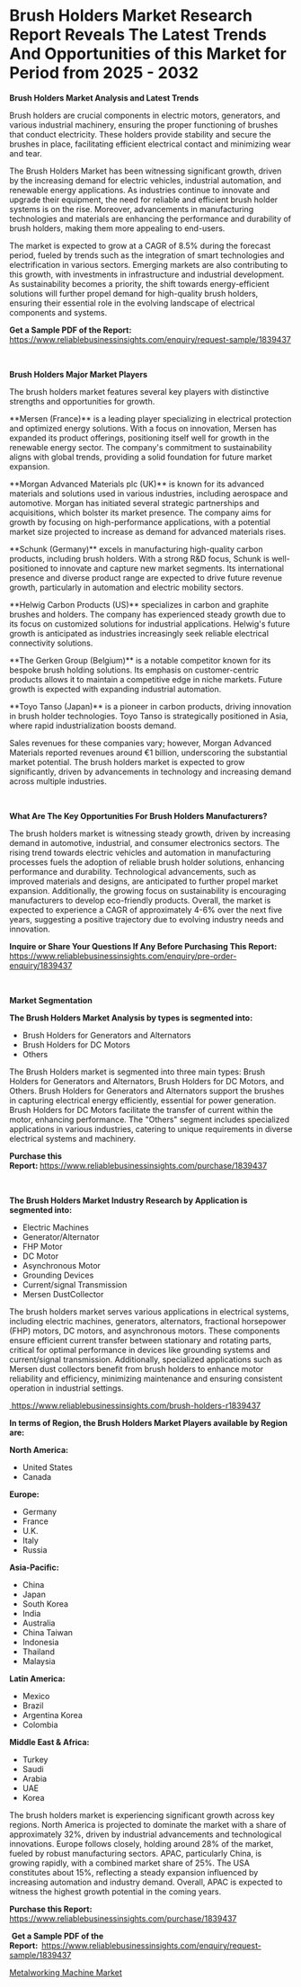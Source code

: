 <p><h1>Brush Holders Market Research Report Reveals The Latest Trends And Opportunities of this Market for Period from 2025 - 2032</h1></p><p><strong>Brush Holders Market Analysis and Latest Trends</strong></p>
<p><p>Brush holders are crucial components in electric motors, generators, and various industrial machinery, ensuring the proper functioning of brushes that conduct electricity. These holders provide stability and secure the brushes in place, facilitating efficient electrical contact and minimizing wear and tear. </p><p>The Brush Holders Market has been witnessing significant growth, driven by the increasing demand for electric vehicles, industrial automation, and renewable energy applications. As industries continue to innovate and upgrade their equipment, the need for reliable and efficient brush holder systems is on the rise. Moreover, advancements in manufacturing technologies and materials are enhancing the performance and durability of brush holders, making them more appealing to end-users.</p><p>The market is expected to grow at a CAGR of 8.5% during the forecast period, fueled by trends such as the integration of smart technologies and electrification in various sectors. Emerging markets are also contributing to this growth, with investments in infrastructure and industrial development. As sustainability becomes a priority, the shift towards energy-efficient solutions will further propel demand for high-quality brush holders, ensuring their essential role in the evolving landscape of electrical components and systems.</p></p>
<p><strong>Get a Sample PDF of the Report:&nbsp;</strong> <a href="https://www.reliablebusinessinsights.com/enquiry/request-sample/1839437?utm_campaign=2214&utm_medium=2&utm_source=Github&utm_content=ia&utm_term=19022025&utm_id=brush-holders">https://www.reliablebusinessinsights.com/enquiry/request-sample/1839437</a></p>
<p>&nbsp;</p>
<p><strong>Brush Holders Major Market Players</strong></p>
<p><p>The brush holders market features several key players with distinctive strengths and opportunities for growth. </p><p>**Mersen (France)** is a leading player specializing in electrical protection and optimized energy solutions. With a focus on innovation, Mersen has expanded its product offerings, positioning itself well for growth in the renewable energy sector. The company's commitment to sustainability aligns with global trends, providing a solid foundation for future market expansion.</p><p>**Morgan Advanced Materials plc (UK)** is known for its advanced materials and solutions used in various industries, including aerospace and automotive. Morgan has initiated several strategic partnerships and acquisitions, which bolster its market presence. The company aims for growth by focusing on high-performance applications, with a potential market size projected to increase as demand for advanced materials rises.</p><p>**Schunk (Germany)** excels in manufacturing high-quality carbon products, including brush holders. With a strong R&D focus, Schunk is well-positioned to innovate and capture new market segments. Its international presence and diverse product range are expected to drive future revenue growth, particularly in automation and electric mobility sectors.</p><p>**Helwig Carbon Products (US)** specializes in carbon and graphite brushes and holders. The company has experienced steady growth due to its focus on customized solutions for industrial applications. Helwig's future growth is anticipated as industries increasingly seek reliable electrical connectivity solutions.</p><p>**The Gerken Group (Belgium)** is a notable competitor known for its bespoke brush holding solutions. Its emphasis on customer-centric products allows it to maintain a competitive edge in niche markets. Future growth is expected with expanding industrial automation.</p><p>**Toyo Tanso (Japan)** is a pioneer in carbon products, driving innovation in brush holder technologies. Toyo Tanso is strategically positioned in Asia, where rapid industrialization boosts demand.</p><p>Sales revenues for these companies vary; however, Morgan Advanced Materials reported revenues around €1 billion, underscoring the substantial market potential. The brush holders market is expected to grow significantly, driven by advancements in technology and increasing demand across multiple industries.</p></p>
<p>&nbsp;</p>
<p><strong>What Are The Key Opportunities For Brush Holders Manufacturers?</strong></p>
<p><p>The brush holders market is witnessing steady growth, driven by increasing demand in automotive, industrial, and consumer electronics sectors. The rising trend towards electric vehicles and automation in manufacturing processes fuels the adoption of reliable brush holder solutions, enhancing performance and durability. Technological advancements, such as improved materials and designs, are anticipated to further propel market expansion. Additionally, the growing focus on sustainability is encouraging manufacturers to develop eco-friendly products. Overall, the market is expected to experience a CAGR of approximately 4-6% over the next five years, suggesting a positive trajectory due to evolving industry needs and innovation.</p></p>
<p><strong>Inquire or Share Your Questions If Any Before Purchasing This Report:</strong> <a href="https://www.reliablebusinessinsights.com/enquiry/pre-order-enquiry/1839437?utm_campaign=2214&utm_medium=2&utm_source=Github&utm_content=ia&utm_term=19022025&utm_id=brush-holders">https://www.reliablebusinessinsights.com/enquiry/pre-order-enquiry/1839437</a></p>
<p>&nbsp;</p>
<p><strong>Market Segmentation</strong></p>
<p><strong>The Brush Holders Market Analysis by types is segmented into:</strong></p>
<p><ul><li>Brush Holders for Generators and Alternators</li><li>Brush Holders for DC Motors</li><li>Others</li></ul></p>
<p><p>The Brush Holders market is segmented into three main types: Brush Holders for Generators and Alternators, Brush Holders for DC Motors, and Others. Brush Holders for Generators and Alternators support the brushes in capturing electrical energy efficiently, essential for power generation. Brush Holders for DC Motors facilitate the transfer of current within the motor, enhancing performance. The "Others" segment includes specialized applications in various industries, catering to unique requirements in diverse electrical systems and machinery.</p></p>
<p><strong>Purchase this Report:&nbsp;</strong><a href="https://www.reliablebusinessinsights.com/purchase/1839437?utm_campaign=2214&utm_medium=2&utm_source=Github&utm_content=ia&utm_term=19022025&utm_id=brush-holders">https://www.reliablebusinessinsights.com/purchase/1839437</a></p>
<p>&nbsp;</p>
<p><strong>The Brush Holders Market Industry Research by Application is segmented into:</strong></p>
<p><ul><li>Electric Machines</li><li>Generator/Alternator</li><li>FHP Motor</li><li>DC Motor</li><li>Asynchronous Motor</li><li>Grounding Devices</li><li>Current/signal Transmission</li><li>Mersen DustCollector</li></ul></p>
<p><p>The brush holders market serves various applications in electrical systems, including electric machines, generators, alternators, fractional horsepower (FHP) motors, DC motors, and asynchronous motors. These components ensure efficient current transfer between stationary and rotating parts, critical for optimal performance in devices like grounding systems and current/signal transmission. Additionally, specialized applications such as Mersen dust collectors benefit from brush holders to enhance motor reliability and efficiency, minimizing maintenance and ensuring consistent operation in industrial settings.</p></p>
<p><a href="https://www.reliablebusinessinsights.com/brush-holders-r1839437?utm_campaign=2214&utm_medium=2&utm_source=Github&utm_content=ia&utm_term=19022025&utm_id=brush-holders">&nbsp;https://www.reliablebusinessinsights.com/brush-holders-r1839437</a></p>
<p><strong>In terms of Region, the Brush Holders Market Players available by Region are:</strong></p>
<p>
    <p> <strong> North America: </strong>
        <ul>
            <li>United States</li>
            <li>Canada</li>
        </ul>
        </p> 
    <p> <strong> Europe: </strong>
        <ul>
            <li>Germany</li>
            <li>France</li>
            <li>U.K.</li>
            <li>Italy</li>
            <li>Russia</li>
        </ul>
        </p> 
    <p> <strong> Asia-Pacific: </strong>
        <ul>
            <li>China</li>
            <li>Japan</li>
            <li>South Korea</li>
            <li>India</li>
            <li>Australia</li>
            <li>China Taiwan</li>
            <li>Indonesia</li>
            <li>Thailand</li>
            <li>Malaysia</li>
        </ul>
        </p> 
    <p> <strong> Latin America: </strong>
        <ul>
            <li>Mexico</li>
            <li>Brazil</li>
            <li>Argentina Korea</li>
            <li>Colombia</li>
        </ul>
        </p> 
    <p> <strong> Middle East & Africa: </strong>
        <ul>
            <li>Turkey</li>
            <li>Saudi</li>
            <li>Arabia</li>
            <li>UAE</li>
            <li>Korea</li>
        </ul>
    </p>
    </p>
<p><p>The brush holders market is experiencing significant growth across key regions. North America is projected to dominate the market with a share of approximately 32%, driven by industrial advancements and technological innovations. Europe follows closely, holding around 28% of the market, fueled by robust manufacturing sectors. APAC, particularly China, is growing rapidly, with a combined market share of 25%. The USA constitutes about 15%, reflecting a steady expansion influenced by increasing automation and industry demand. Overall, APAC is expected to witness the highest growth potential in the coming years.</p></p>
<p><strong>Purchase this Report: </strong><a href="https://www.reliablebusinessinsights.com/purchase/1839437?utm_campaign=2214&utm_medium=2&utm_source=Github&utm_content=ia&utm_term=19022025&utm_id=brush-holders">https://www.reliablebusinessinsights.com/purchase/1839437</a></p>
<p>&nbsp;<strong>Get a Sample PDF of the Report:&nbsp;&nbsp;</strong><a href="https://www.reliablebusinessinsights.com/enquiry/request-sample/1839437?utm_campaign=2214&utm_medium=2&utm_source=Github&utm_content=ia&utm_term=19022025&utm_id=brush-holders">https://www.reliablebusinessinsights.com/enquiry/request-sample/1839437</a></p>
<p><strong></strong></p>
<p><p><a href="https://github.com/comasnickie/Market-Research-Report-List-1/blob/main/metalworking-machine-market.md?utm_campaign=2214&utm_medium=2&utm_source=Github&utm_content=ia&utm_term=19022025&utm_id=brush-holders">Metalworking Machine Market</a></p></p>